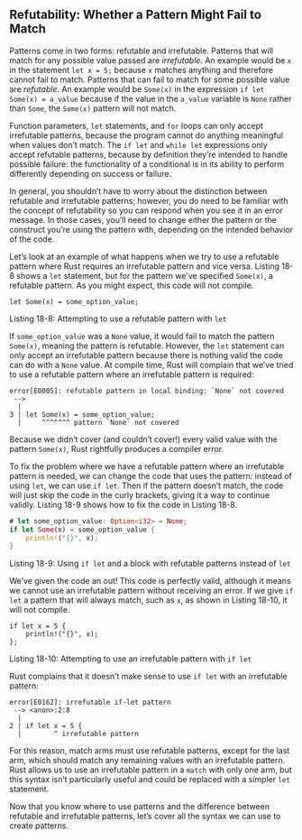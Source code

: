 ## Refutability: Whether a Pattern Might Fail to Match

Patterns come in two forms: refutable and irrefutable. Patterns that will match for any possible value passed are *irrefutable*. An example would be `x` in the statement `let x = 5;` because `x` matches anything and therefore cannot fail to match. Patterns that can fail to match for some possible value are *refutable*. An example would be `Some(x)` in the expression `if let Some(x) =
a_value` because if the value in the `a_value` variable is `None` rather than `Some`, the `Some(x)` pattern will not match.

Function parameters, `let` statements, and `for` loops can only accept irrefutable patterns, because the program cannot do anything meaningful when values don’t match. The `if let` and `while let` expressions only accept refutable patterns, because by definition they’re intended to handle possible failure: the functionality of a conditional is in its ability to perform differently depending on success or failure.

In general, you shouldn’t have to worry about the distinction between refutable and irrefutable patterns; however, you do need to be familiar with the concept of refutability so you can respond when you see it in an error message. In those cases, you’ll need to change either the pattern or the construct you’re using the pattern with, depending on the intended behavior of the code.

Let’s look at an example of what happens when we try to use a refutable pattern where Rust requires an irrefutable pattern and vice versa. Listing 18-8 shows a `let` statement, but for the pattern we’ve specified `Some(x)`, a refutable pattern. As you might expect, this code will not compile.

```rust,ignore,does_not_compile
let Some(x) = some_option_value;
```

<span class="caption">Listing 18-8: Attempting to use a refutable pattern with <code>let</code></span>

If `some_option_value` was a `None` value, it would fail to match the pattern `Some(x)`, meaning the pattern is refutable. However, the `let` statement can only accept an irrefutable pattern because there is nothing valid the code can do with a `None` value. At compile time, Rust will complain that we’ve tried to use a refutable pattern where an irrefutable pattern is required:

```text
error[E0005]: refutable pattern in local binding: `None` not covered
 -->
  |
3 | let Some(x) = some_option_value;
  |     ^^^^^^^ pattern `None` not covered
```

Because we didn’t cover (and couldn’t cover!) every valid value with the pattern `Some(x)`, Rust rightfully produces a compiler error.

To fix the problem where we have a refutable pattern where an irrefutable pattern is needed, we can change the code that uses the pattern: instead of using `let`, we can use `if let`. Then if the pattern doesn’t match, the code will just skip the code in the curly brackets, giving it a way to continue validly. Listing 18-9 shows how to fix the code in Listing 18-8.

```rust
# let some_option_value: Option<i32> = None;
if let Some(x) = some_option_value {
    println!("{}", x);
}
```

<span class="caption">Listing 18-9: Using <code>if let</code> and a block with refutable patterns instead of <code>let</code></span>

We’ve given the code an out! This code is perfectly valid, although it means we cannot use an irrefutable pattern without receiving an error. If we give `if
let` a pattern that will always match, such as `x`, as shown in Listing 18-10, it will not compile.

```rust,ignore,does_not_compile
if let x = 5 {
    println!("{}", x);
};
```

<span class="caption">Listing 18-10: Attempting to use an irrefutable pattern with <code>if let</code></span>

Rust complains that it doesn’t make sense to use `if let` with an irrefutable pattern:

```text
error[E0162]: irrefutable if-let pattern
 --> <anon>:2:8
  |
2 | if let x = 5 {
  |        ^ irrefutable pattern
```

For this reason, match arms must use refutable patterns, except for the last arm, which should match any remaining values with an irrefutable pattern. Rust allows us to use an irrefutable pattern in a `match` with only one arm, but this syntax isn’t particularly useful and could be replaced with a simpler `let` statement.

Now that you know where to use patterns and the difference between refutable and irrefutable patterns, let’s cover all the syntax we can use to create patterns.
